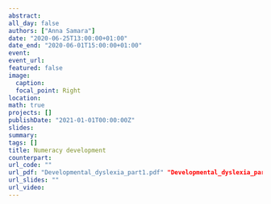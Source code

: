 ```yaml
---
abstract:
all_day: false
authors: ["Anna Samara"]
date: "2020-06-25T13:00:00+01:00"
date_end: "2020-06-01T15:00:00+01:00"
event:
event_url: 
featured: false
image:
  caption: 
  focal_point: Right
location: 
math: true
projects: []
publishDate: "2021-01-01T00:00:00Z"
slides:
summary:
tags: []
title: Numeracy development
counterpart:
url_code: ""
url_pdf: "Developmental_dyslexia_part1.pdf" "Developmental_dyslexia_part2.pdf"
url_slides: ""
url_video:
---
```

